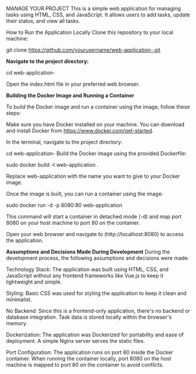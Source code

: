 

MANAGE YOUR PROJECT
This is a simple web application for managing tasks using HTML, CSS, and JavaScript. It allows users to add tasks, update their status, and view all tasks.

How to Run the Application Locally
Clone this repository to your local machine:

git clone https://github.com/yourusername/web-application-.git

**Navigate to the project directory:**


cd web-application-

Open the index.html file in your preferred web browser.

**Building the Docker Image and Running a Container**

To build the Docker image and run a container using the image, follow these steps:

Make sure you have Docker installed on your machine. You can download and install Docker from https://www.docker.com/get-started.

In the terminal, navigate to the project directory:


cd web-application-
Build the Docker image using the provided Dockerfile:

 sudo docker build -t web-application .

Replace web-application with the name you want to give to your Docker image.

Once the image is built, you can run a container using the image:


sudo docker run -d -p 8080:80 web-application

This command will start a container in detached mode (-d) and map port 8080 on your host machine to port 80 on the container.

Open your web browser and navigate to (http://localhost:8080) to access the application.

**Assumptions and Decisions Made During Development**
During the development process, the following assumptions and decisions were made:

Technology Stack: The application was built using HTML, CSS, and JavaScript without any frontend frameworks like Vue.js to keep it lightweight and simple.

Styling: Basic CSS was used for styling the application to keep it clean and minimalist.

No Backend: Since this is a frontend-only application, there's no backend or database integration. Task data is stored locally within the browser's memory.

Dockerization: The application was Dockerized for portability and ease of deployment. A simple Nginx server serves the static files.

Port Configuration: The application runs on port 80 inside the Docker container. When running the container locally, port 8080 on the host machine is mapped to port 80 on the container to avoid conflicts.

